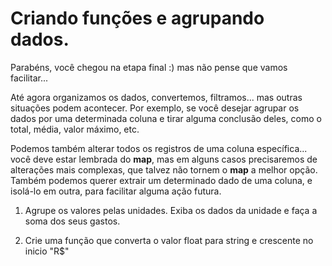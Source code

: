 # Criando funções e agrupando dados.

Parabéns, você chegou na etapa final :) mas não pense que vamos facilitar...

Até agora organizamos os dados, convertemos, filtramos... mas outras situações podem acontecer.
Por exemplo, se você desejar agrupar os dados por uma determinada coluna e tirar alguma conclusão deles, como o total, média, valor máximo, etc.

Podemos também alterar todos os registros de uma coluna específica... você deve estar lembrada do **map**, mas em alguns casos precisaremos de alterações mais complexas, que talvez não tornem o **map** a melhor opção.
Também podemos querer extrair um determinado dado de uma coluna, e isolá-lo em outra, para facilitar alguma ação futura.
  
1. Agrupe os valores pelas unidades. Exiba os dados da unidade e faça a soma dos seus gastos.

2. Crie uma função que converta o valor float para string e crescente no inicio "R$"

